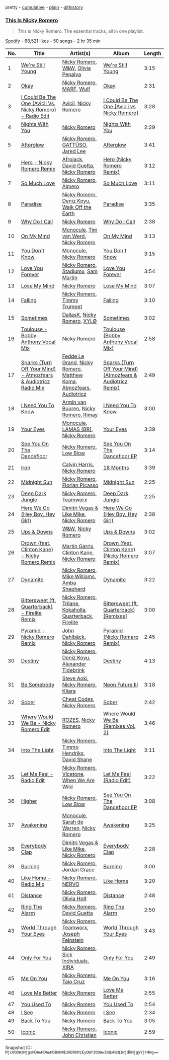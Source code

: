 pretty - [cumulative](/playlists/cumulative/37i9dQZF1DZ06evO3j5vfW.md) - [plain](/playlists/plain/37i9dQZF1DZ06evO3j5vfW) - [githistory](https://github.githistory.xyz/mackorone/spotify-playlist-archive/blob/main/playlists/plain/37i9dQZF1DZ06evO3j5vfW)

### [This Is Nicky Romero](https://open.spotify.com/playlist/37i9dQZF1DZ06evO3j5vfW)

> This is Nicky Romero\. The essential tracks, all in one playlist.

[Spotify](https://open.spotify.com/user/spotify) - 68,521 likes - 50 songs - 2 hr 35 min

| No. | Title | Artist(s) | Album | Length |
|---|---|---|---|---|
| 1 | [We're Still Young](https://open.spotify.com/track/0ha2skoePlU0BDDySj8qf2) | [Nicky Romero](https://open.spotify.com/artist/5ChF3i92IPZHduM7jN3dpg), [W&W](https://open.spotify.com/artist/2rTo8KIkBTFjQS7VvaKYQ4), [Olivia Penalva](https://open.spotify.com/artist/6ytGxUYeXamODJwiXuZvjO) | [We're Still Young](https://open.spotify.com/album/2HE7fzpBQHBCY6JXhoVAq0) | 3:15 |
| 2 | [Okay](https://open.spotify.com/track/71H8k9qe7DersxR6KyhUnI) | [Nicky Romero](https://open.spotify.com/artist/5ChF3i92IPZHduM7jN3dpg), [MARF](https://open.spotify.com/artist/6y1eDna5tYFgcvKyGhLCy7), [Wulf](https://open.spotify.com/artist/134sCDSe1w2zPnfCG4hT0f) | [Okay](https://open.spotify.com/album/7d5FKzrSPqpKczy9IP5zOE) | 2:31 |
| 3 | [I Could Be The One \(Avicii Vs\. Nicky Romero\) \- Radio Edit](https://open.spotify.com/track/1sh6lL6cmlcwhqZKGiKBua) | [Avicii](https://open.spotify.com/artist/1vCWHaC5f2uS3yhpwWbIA6), [Nicky Romero](https://open.spotify.com/artist/5ChF3i92IPZHduM7jN3dpg) | [I Could Be The One \[Avicii vs Nicky Romero\]](https://open.spotify.com/album/0sOrbRnJcNod63r49kmGVb) | 3:28 |
| 4 | [Nights With You](https://open.spotify.com/track/1Gx6oQEiS4h5e7ltUDN1jc) | [Nicky Romero](https://open.spotify.com/artist/5ChF3i92IPZHduM7jN3dpg) | [Nights With You](https://open.spotify.com/album/1z2gtZ1VigtVV6UVNqQAuq) | 2:29 |
| 5 | [Afterglow](https://open.spotify.com/track/4oDm90OxoKSOSoJIL9eYVc) | [Nicky Romero](https://open.spotify.com/artist/5ChF3i92IPZHduM7jN3dpg), [GATTÜSO](https://open.spotify.com/artist/3PlRvQnVE3XAbtHUNc4nic), [Jared Lee](https://open.spotify.com/artist/7cBPcPEdhDWIoFX6BDvw1b) | [Afterglow](https://open.spotify.com/album/2iSj1nR3XEL9PVUk6CCzTv) | 3:41 |
| 6 | [Hero \- Nicky Romero Remix](https://open.spotify.com/track/4QDlt4NhI93bs9TI5s1sCc) | [Afrojack](https://open.spotify.com/artist/4D75GcNG95ebPtNvoNVXhz), [David Guetta](https://open.spotify.com/artist/1Cs0zKBU1kc0i8ypK3B9ai), [Nicky Romero](https://open.spotify.com/artist/5ChF3i92IPZHduM7jN3dpg) | [Hero \(Nicky Romero Remix\)](https://open.spotify.com/album/1ddufbXwUwO3l2uIB3qKe3) | 3:12 |
| 7 | [So Much Love](https://open.spotify.com/track/1357S0gcYA0NXIJArUWKTx) | [Nicky Romero](https://open.spotify.com/artist/5ChF3i92IPZHduM7jN3dpg), [Almero](https://open.spotify.com/artist/7q03I7IegvJ063qYJIg4kI) | [So Much Love](https://open.spotify.com/album/7knxt2XRQA2Z6EXxd2jGSw) | 3:11 |
| 8 | [Paradise](https://open.spotify.com/track/6N6BTxTwykM2YI06SeL1ap) | [Nicky Romero](https://open.spotify.com/artist/5ChF3i92IPZHduM7jN3dpg), [Deniz Koyu](https://open.spotify.com/artist/39PhMWg1aAuuZcph0OXGu6), [Walk Off the Earth](https://open.spotify.com/artist/6jEiUoyyJNPHzSR0Nib6HX) | [Paradise](https://open.spotify.com/album/3b9BQMfHHnjSGrBOV30qp6) | 3:35 |
| 9 | [Why Do I Call](https://open.spotify.com/track/7sRjDSJ5Vp3xC669buQVGi) | [Nicky Romero](https://open.spotify.com/artist/5ChF3i92IPZHduM7jN3dpg) | [Why Do I Call](https://open.spotify.com/album/5eNuYTGzaZ36i04rdcz3bN) | 2:38 |
| 10 | [On My Mind](https://open.spotify.com/track/73q91uUFExJXYKsnZP9gFX) | [Monocule](https://open.spotify.com/artist/0SURDCN1DbuW9STmuSHUaR), [Tim van Werd](https://open.spotify.com/artist/5UgA77bKieWHI27WVk6bPE), [Nicky Romero](https://open.spotify.com/artist/5ChF3i92IPZHduM7jN3dpg) | [On My Mind](https://open.spotify.com/album/6PEkbnlo9YzRWqEL4A7hru) | 3:13 |
| 11 | [You Don't Know](https://open.spotify.com/track/4sXrwNmYfg5x5CCfKpxYiO) | [Monocule](https://open.spotify.com/artist/0SURDCN1DbuW9STmuSHUaR), [Nicky Romero](https://open.spotify.com/artist/5ChF3i92IPZHduM7jN3dpg) | [You Don't Know](https://open.spotify.com/album/2U506HHxpTv7cpl4v7zUpN) | 3:15 |
| 12 | [Love You Forever](https://open.spotify.com/track/2gqzTQEn4g5ly0n5ScdMx0) | [Nicky Romero](https://open.spotify.com/artist/5ChF3i92IPZHduM7jN3dpg), [Stadiumx](https://open.spotify.com/artist/0DRf6JJDQnRnz0Yp209CmH), [Sam Martin](https://open.spotify.com/artist/66AE89GQTx88zLYhXn1wFK) | [Love You Forever](https://open.spotify.com/album/6HiujSCdsYuCXdd759w2kr) | 3:54 |
| 13 | [Lose My Mind](https://open.spotify.com/track/7vTaAwEWxj5vhhQpuWZpFm) | [Nicky Romero](https://open.spotify.com/artist/5ChF3i92IPZHduM7jN3dpg) | [Lose My Mind](https://open.spotify.com/album/4UohRlSH6iqad6ykrQL2wI) | 3:07 |
| 14 | [Falling](https://open.spotify.com/track/4SlkCNvosh6H75Cx46Y4K0) | [Nicky Romero](https://open.spotify.com/artist/5ChF3i92IPZHduM7jN3dpg), [Timmy Trumpet](https://open.spotify.com/artist/0CbeG1224FS58EUx4tPevZ) | [Falling](https://open.spotify.com/album/5NqGASv5yESq6lk0qkE2iI) | 3:10 |
| 15 | [Sometimes](https://open.spotify.com/track/1MqBckcnN45W32KSSHnylW) | [DallasK](https://open.spotify.com/artist/7uas0F5EhsZg6KDJ7yy7rW), [Nicky Romero](https://open.spotify.com/artist/5ChF3i92IPZHduM7jN3dpg), [XYLØ](https://open.spotify.com/artist/6ioOEWNNGK40H8xrGj6XPW) | [Sometimes](https://open.spotify.com/album/0ChhDqqwkpYPaawxGwxkKW) | 3:02 |
| 16 | [Toulouse \- Bobby Anthony Vocal Mix](https://open.spotify.com/track/2bsyecmZCgdlsCZ3sWVZ99) | [Nicky Romero](https://open.spotify.com/artist/5ChF3i92IPZHduM7jN3dpg) | [Toulouse \(Bobby Anthony Vocal Mix\)](https://open.spotify.com/album/4DyQjNtnI0PQMCWOdcO5V2) | 2:58 |
| 17 | [Sparks \(Turn Off Your Mind\) \- Atmozfears & Audiotricz Radio Mix](https://open.spotify.com/track/3I70IwAiyXo2RewHZVyvje) | [Fedde Le Grand](https://open.spotify.com/artist/7dc6hUwyuIhrZdh80eaCEE), [Nicky Romero](https://open.spotify.com/artist/5ChF3i92IPZHduM7jN3dpg), [Matthew Koma](https://open.spotify.com/artist/1mU61l2mcjEFraXZLpvVMo), [Atmozfears](https://open.spotify.com/artist/0MBGxwmCdXdO26ojaNcT64), [Audiotricz](https://open.spotify.com/artist/52I8HbScEEvgwiiSDaM7gP) | [Sparks \(Turn Off Your Mind\) \(Atmozfears & Audiotricz Remix\)](https://open.spotify.com/album/0L0FpVSbtev9gdi2wIgjlD) | 2:49 |
| 18 | [I Need You To Know](https://open.spotify.com/track/3KFei4ncqdevg1vZaAZgIL) | [Armin van Buuren](https://open.spotify.com/artist/0SfsnGyD8FpIN4U4WCkBZ5), [Nicky Romero](https://open.spotify.com/artist/5ChF3i92IPZHduM7jN3dpg), [Ifimay](https://open.spotify.com/artist/475ysTPd5Bci0mElQUcYak) | [I Need You To Know](https://open.spotify.com/album/0GszUkmBG6eFyU7sYSmjpt) | 3:00 |
| 19 | [Your Eyes](https://open.spotify.com/track/3CBwgDX3JaYLqFLuCNwYJd) | [Monocule](https://open.spotify.com/artist/0SURDCN1DbuW9STmuSHUaR), [LAMAS \(BR\)](https://open.spotify.com/artist/3sEeagShEwr9APxjh62Hr8), [Nicky Romero](https://open.spotify.com/artist/5ChF3i92IPZHduM7jN3dpg) | [Your Eyes](https://open.spotify.com/album/1yqaJ3y0XGEvzpwOawFxeS) | 3:39 |
| 20 | [See You On The Dancefloor](https://open.spotify.com/track/7CAKhC9pd2xM5mBg7HtJbr) | [Nicky Romero](https://open.spotify.com/artist/5ChF3i92IPZHduM7jN3dpg), [Low Blow](https://open.spotify.com/artist/4Jr5ULT8PKTOiBhTUZR9RQ) | [See You On The Dancefloor EP](https://open.spotify.com/album/5jZFGN9q2mdbRPoQhopk2k) | 3:14 |
| 21 | [Iron](https://open.spotify.com/track/0uqMUcdMvQtNQLO4jVockW) | [Calvin Harris](https://open.spotify.com/artist/7CajNmpbOovFoOoasH2HaY), [Nicky Romero](https://open.spotify.com/artist/5ChF3i92IPZHduM7jN3dpg) | [18 Months](https://open.spotify.com/album/7w19PFbxAjwZ7UVNp9z0uT) | 3:39 |
| 22 | [Midnight Sun](https://open.spotify.com/track/6qTP59Amjny78Qd8zayuNW) | [Nicky Romero](https://open.spotify.com/artist/5ChF3i92IPZHduM7jN3dpg), [Florian Picasso](https://open.spotify.com/artist/4GWqzTTt2uA9Ms6HfUhWUn) | [Midnight Sun](https://open.spotify.com/album/2ygLSy0t0RxPNo6CSybOVZ) | 2:25 |
| 23 | [Deep Dark Jungle](https://open.spotify.com/track/09W9ZVEsg5VjGva2lM21dl) | [Nicky Romero](https://open.spotify.com/artist/5ChF3i92IPZHduM7jN3dpg), [Teamworx](https://open.spotify.com/artist/5AVL4JohmPpJASDshyUzQj) | [Deep Dark Jungle](https://open.spotify.com/album/1rlxsVR8JsuqOiZDn9KCdW) | 2:25 |
| 24 | [Here We Go \(Hey Boy, Hey Girl\)](https://open.spotify.com/track/2FQgmygHetc4SPApVDmj3G) | [Dimitri Vegas & Like Mike](https://open.spotify.com/artist/73jBynjsVtofjRpdpRAJGk), [Nicky Romero](https://open.spotify.com/artist/5ChF3i92IPZHduM7jN3dpg) | [Here We Go \(Hey Boy, Hey Girl\)](https://open.spotify.com/album/1FEl0KDX9bd9RwIOfwycgd) | 2:38 |
| 25 | [Ups & Downs](https://open.spotify.com/track/6zrkWFn28ep82mbAXsQn1k) | [W&W](https://open.spotify.com/artist/2rTo8KIkBTFjQS7VvaKYQ4), [Nicky Romero](https://open.spotify.com/artist/5ChF3i92IPZHduM7jN3dpg) | [Ups & Downs](https://open.spotify.com/album/4ImvRnu6rXC5Ye7ImmTfGU) | 3:02 |
| 26 | [Drown \(feat\. Clinton Kane\) \- Nicky Romero Remix](https://open.spotify.com/track/5aRwLXpWjgXmwoJvXoYvCq) | [Martin Garrix](https://open.spotify.com/artist/60d24wfXkVzDSfLS6hyCjZ), [Clinton Kane](https://open.spotify.com/artist/7okSU80WTrn4LXlyXYbX3P), [Nicky Romero](https://open.spotify.com/artist/5ChF3i92IPZHduM7jN3dpg) | [Drown \(feat\. Clinton Kane\) \[Nicky Romero Remix\]](https://open.spotify.com/album/0yyVHA6DKNQSfYMVuvjuza) | 3:07 |
| 27 | [Dynamite](https://open.spotify.com/track/2KtOOW1DN1D0AJTkJmfq3M) | [Nicky Romero](https://open.spotify.com/artist/5ChF3i92IPZHduM7jN3dpg), [Mike Williams](https://open.spotify.com/artist/3IpvVrP3VLhruTmnququq7), [Amba Shepherd](https://open.spotify.com/artist/4RTCIP5yp2tL1AtBCq7ukj) | [Dynamite](https://open.spotify.com/album/1qxD0ls8NVOJrdHRrmInrR) | 3:22 |
| 28 | [Bittersweet \(ft\. Quarterback\) \- Firelite Remix](https://open.spotify.com/track/2YvQO5jfnT29NL2dUwY0ou) | [Nicky Romero](https://open.spotify.com/artist/5ChF3i92IPZHduM7jN3dpg), [Trilane](https://open.spotify.com/artist/4hEojNVUgNvXDE8Aem4P7h), [Kokaholla](https://open.spotify.com/artist/6Bb2R70eMBIIG6BFJhHv7f), [Quarterback](https://open.spotify.com/artist/4t47pMNIyXO3lDZfzi8ENS), [Firelite](https://open.spotify.com/artist/7FTQICqfx93tZdwZJb3wt2) | [Bittersweet \(ft\. Quarterback\) \[Remixes\]](https://open.spotify.com/album/4ePDJZwZk6pXba002oCTT6) | 3:00 |
| 29 | [Pyramid \- Nicky Romero Remix](https://open.spotify.com/track/3UcR8sUTURoNzhYrjeSI0q) | [John Dahlbäck](https://open.spotify.com/artist/15xvsJMf8phaNa1LYvL9Qv), [Nicky Romero](https://open.spotify.com/artist/5ChF3i92IPZHduM7jN3dpg) | [Pyramid \(Nicky Romero Remix\)](https://open.spotify.com/album/4rMiayYCC9QqaklpdVFWRm) | 2:45 |
| 30 | [Destiny](https://open.spotify.com/track/4mAFdxKaADfs3t2K0QCOXv) | [Nicky Romero](https://open.spotify.com/artist/5ChF3i92IPZHduM7jN3dpg), [Deniz Koyu](https://open.spotify.com/artist/39PhMWg1aAuuZcph0OXGu6), [Alexander Tidebrink](https://open.spotify.com/artist/6kI0ZZ0yjJ3Bf5JjEgUJLC) | [Destiny](https://open.spotify.com/album/0iYk7ujef4AMfDJJYoCfnq) | 4:13 |
| 31 | [Be Somebody](https://open.spotify.com/track/2xsx8DRlmbGJlxY4msANSB) | [Steve Aoki](https://open.spotify.com/artist/77AiFEVeAVj2ORpC85QVJs), [Nicky Romero](https://open.spotify.com/artist/5ChF3i92IPZHduM7jN3dpg), [Kiiara](https://open.spotify.com/artist/4u5smJBskI6Adzv08PuiUP) | [Neon Future III](https://open.spotify.com/album/2XLdhcA2xQy2Iw74Cly9QL) | 3:18 |
| 32 | [Sober](https://open.spotify.com/track/4LSkEJ5P5MV0y3PZqw7guJ) | [Cheat Codes](https://open.spotify.com/artist/7DMveApC7UnC2NPfPvlHSU), [Nicky Romero](https://open.spotify.com/artist/5ChF3i92IPZHduM7jN3dpg) | [Sober](https://open.spotify.com/album/4GRth1z0snfAbeLoZXtnpk) | 2:42 |
| 33 | [Where Would We Be \- Nicky Romero Edit](https://open.spotify.com/track/2SvB51IGKJkEYBTglXdQiw) | [ROZES](https://open.spotify.com/artist/6jsjhAEteAlY0vCiLvMLBA), [Nicky Romero](https://open.spotify.com/artist/5ChF3i92IPZHduM7jN3dpg) | [Where Would We Be \(Remixes Vol\. 2\)](https://open.spotify.com/album/1LPAVRah84cEMrMhAeJbGx) | 3:46 |
| 34 | [Into The Light](https://open.spotify.com/track/75xY9IS7nE2da6q4207HsW) | [Nicky Romero](https://open.spotify.com/artist/5ChF3i92IPZHduM7jN3dpg), [Timmo Hendriks](https://open.spotify.com/artist/7rNPTious4qaZVcKH3cmX3), [David Shane](https://open.spotify.com/artist/3Ao6gAvkCZUtj4ALBjNmXV) | [Into The Light](https://open.spotify.com/album/1ATxWnFY5KAry1bKnyP1yi) | 3:11 |
| 35 | [Let Me Feel \- Radio Edit](https://open.spotify.com/track/5EbITZyzQ51x4y5vgTCoGw) | [Nicky Romero](https://open.spotify.com/artist/5ChF3i92IPZHduM7jN3dpg), [Vicetone](https://open.spotify.com/artist/0daugAjUgbJSqdlyYNwIbT), [When We Are Wild](https://open.spotify.com/artist/5Mrj5E7pfTnz99Yyef5mW8) | [Let Me Feel \(Radio Edit\)](https://open.spotify.com/album/0zdMvVziBUVHQn2fyBbnWV) | 3:22 |
| 36 | [Higher](https://open.spotify.com/track/2Oz76ydPg8xW4oD4owK1qZ) | [Nicky Romero](https://open.spotify.com/artist/5ChF3i92IPZHduM7jN3dpg), [Low Blow](https://open.spotify.com/artist/4Jr5ULT8PKTOiBhTUZR9RQ) | [See You On The Dancefloor EP](https://open.spotify.com/album/5jZFGN9q2mdbRPoQhopk2k) | 3:08 |
| 37 | [Awakening](https://open.spotify.com/track/7vmI0ZeIjndCcohHfJex0m) | [Monocule](https://open.spotify.com/artist/0SURDCN1DbuW9STmuSHUaR), [Sarah de Warren](https://open.spotify.com/artist/2V431yZGG08uroH2CZAgur), [Nicky Romero](https://open.spotify.com/artist/5ChF3i92IPZHduM7jN3dpg) | [Awakening](https://open.spotify.com/album/4PgoalLTxvrc4vPsDdstqE) | 3:25 |
| 38 | [Everybody Clap](https://open.spotify.com/track/6lMNMaq2OaE7UIQiBevauB) | [Dimitri Vegas & Like Mike](https://open.spotify.com/artist/73jBynjsVtofjRpdpRAJGk), [Nicky Romero](https://open.spotify.com/artist/5ChF3i92IPZHduM7jN3dpg) | [Everybody Clap](https://open.spotify.com/album/1nm7alSq7eIZXsoLW7xg2r) | 2:28 |
| 39 | [Burning](https://open.spotify.com/track/0ovADiujzL4nfAhEtZ8WVc) | [Nicky Romero](https://open.spotify.com/artist/5ChF3i92IPZHduM7jN3dpg), [Jordan Grace](https://open.spotify.com/artist/0NST5cNxDtRZuToY6ngC0k) | [Burning](https://open.spotify.com/album/6lD0exVM0Jz7AZZZq2VVTa) | 3:00 |
| 40 | [Like Home \- Radio Mix](https://open.spotify.com/track/2RBq5Dl68WQXwWNpP77FQY) | [Nicky Romero](https://open.spotify.com/artist/5ChF3i92IPZHduM7jN3dpg), [NERVO](https://open.spotify.com/artist/4j5KBTO4tk7up54ZirNGvK) | [Like Home](https://open.spotify.com/album/2vQhahYsf0a2TbGiTX3Uv5) | 3:20 |
| 41 | [Distance](https://open.spotify.com/track/15czHLdg2X2XbtSNxXIo09) | [Nicky Romero](https://open.spotify.com/artist/5ChF3i92IPZHduM7jN3dpg), [Olivia Holt](https://open.spotify.com/artist/188VINPQh5dyNfLUkevKqf) | [Distance](https://open.spotify.com/album/3OOvbFMJScD4X9ROgtLFZw) | 2:48 |
| 42 | [Ring The Alarm](https://open.spotify.com/track/2RnZau79qB9ZAtOqZRAGDd) | [Nicky Romero](https://open.spotify.com/artist/5ChF3i92IPZHduM7jN3dpg), [David Guetta](https://open.spotify.com/artist/1Cs0zKBU1kc0i8ypK3B9ai) | [Ring The Alarm](https://open.spotify.com/album/0k1QlcaF9tmHehVz7671rf) | 2:50 |
| 43 | [World Through Your Eyes](https://open.spotify.com/track/2kP8XBdhI9NRQkbDxye43P) | [Nicky Romero](https://open.spotify.com/artist/5ChF3i92IPZHduM7jN3dpg), [Teamworx](https://open.spotify.com/artist/5AVL4JohmPpJASDshyUzQj), [Joseph Feinstein](https://open.spotify.com/artist/7ahEpNiwqIG5GJ3NkfHt1L) | [World Through Your Eyes](https://open.spotify.com/album/0RVvcarH2fXvoIkkiGql2s) | 3:43 |
| 44 | [Only For You](https://open.spotify.com/track/6U9ajbuK8CvXEGKtco10sp) | [Nicky Romero](https://open.spotify.com/artist/5ChF3i92IPZHduM7jN3dpg), [Sick Individuals](https://open.spotify.com/artist/0XqFDQJjqW5PfhfBCb53LR), [XIRA](https://open.spotify.com/artist/7CWqlWlNqgpEYr4vwcVzCJ) | [Only For You](https://open.spotify.com/album/2BQ3iU7zPXjXkTrwUwZ9iC) | 2:49 |
| 45 | [Me On You](https://open.spotify.com/track/3nD6hpOexPDS1LHtoL7bPM) | [Nicky Romero](https://open.spotify.com/artist/5ChF3i92IPZHduM7jN3dpg), [Taio Cruz](https://open.spotify.com/artist/6MF9fzBmfXghAz953czmBC) | [Me On You](https://open.spotify.com/album/59rLZXhHthZStCJJbn1Rme) | 3:16 |
| 46 | [Love Me Better](https://open.spotify.com/track/5gs8HdtvlvLyVKCWQQ4mbl) | [Nicky Romero](https://open.spotify.com/artist/5ChF3i92IPZHduM7jN3dpg) | [Love Me Better](https://open.spotify.com/album/39b0O5JheGmKYPV9K8z785) | 2:55 |
| 47 | [You Used To](https://open.spotify.com/track/0NMhB5jf4SJhzqnx6pBHNh) | [Nicky Romero](https://open.spotify.com/artist/5ChF3i92IPZHduM7jN3dpg) | [You Used To](https://open.spotify.com/album/7vYgMBgseLvWJUa1TCyKO9) | 2:54 |
| 48 | [I See](https://open.spotify.com/track/3IOvs8528ie9laMQO4PLPD) | [Nicky Romero](https://open.spotify.com/artist/5ChF3i92IPZHduM7jN3dpg) | [I See](https://open.spotify.com/album/7GbPBsYoV0tXFhnXThsVcQ) | 2:34 |
| 49 | [Back To You](https://open.spotify.com/track/1eZXJrEbdGSuST1f8NY5Qk) | [Nicky Romero](https://open.spotify.com/artist/5ChF3i92IPZHduM7jN3dpg) | [Back To You](https://open.spotify.com/album/5MuuG7O578wt7v4fwLwkrs) | 3:05 |
| 50 | [Iconic](https://open.spotify.com/track/4sYCPbTRo0AKvFt7RD4ljp) | [Nicky Romero](https://open.spotify.com/artist/5ChF3i92IPZHduM7jN3dpg), [John Christian](https://open.spotify.com/artist/4I4ZRmxuOEADKSea0rNq3h) | [Iconic](https://open.spotify.com/album/0gxVaSkfS9gFfqNyOX5H1M) | 2:59 |

Snapshot ID: `Mjc0ODAzMjgsMDAwMDAwMDBmNWEzNDRkMzEyOWY3ODAwZmQxM2Q1NjdkMjgyYjY4Ng==`